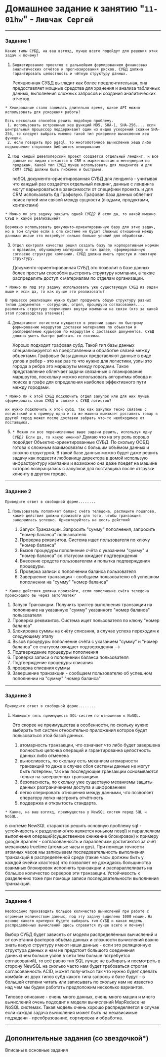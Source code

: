 # Домашнее задание к занятию "`11-01hw`" - `Ливчак Сергей`

---

### Задание 1

`Какие типы СУБД, на ваш взгляд, лучше всего подойдут для решения этих задач и почему?`

 1. `Бюджетирование проектов с дальнейшим формированием финансовых аналитических отчётов и прогнозирования рисков. СУБД должна гарантировать целостность и чёткую структуру данных.`

    Реляционная СУБД выглядит как более предпочтительная, она предоставляет мощные средства для хранения и анализа табличных данных, выполнения сложных запросов и создания аналитических отчетов.

 `* Хеширование стало занимать длительно время, какое API можно использовать для ускорения работы?`

    Есть несколько способов решить подобную проблему.
     1. использовать встроенные хеш функций MD5, SHA-1, SHA-256.... если центральный процессор поддерживает один из видов ускорений скажим SHA-256, то следует выбрать именно такой тип ускорение вычисления хеш функции.
     2. если говорить про pgsql, то многопоточное вычисление хеша либо подключение сторонних библиотек хеширования 

 2. `Под каждый девелоперский проект создаётся отдельный лендинг, и все данные по лидам стекаются в CRM к маркетологам и менеджерам по продажам. Какой тип СУБД лучше использовать для лендингов и для CRM? СУБД должны быть гибкими и быстрыми.`

    noSQL документо-ориентированная СУБД для лендинга - учитывая что каждый раз создаётся отдельный лендинг, данные с лендинга могут варьироваться в зависимости от специфики проекта.
    и для CRM использовать бд Графовую. Графовая база данных облегчит поиск путей или связей между сущности (людьми, продуктами, контактами)

 `* Можно ли эту задачу закрыть одной СУБД? И если да, то какой именно СУБД и какой реализацией?`

    Возможно использовать документо-ориентированную базу для этих задач, но в том случае если в crm системе не будет сложных отношений между данными иначе это потребует сильно больше усилий для обработки. 

 3. `Отдел контроля качества решил создать базу по корпоративным нормам и правилам, обучающему материалу и так далее, сформированную согласно структуре компании. СУБД должна иметь простую и понятную структуру.`

    Документо-ориентированная СУБД это позволит в базе данных более простым способом выстроить структуру компании, а также распределить доступ к материалам по отделам организации. 

 `* Можно ли под эту задачу использовать уже существующую СУБД из задач выше и если да, то как лучше это реализовать?`

    В процессе реализации нужно будет продумать общую структуру разных типов документов - сотрудник, отдел, процедура согласования.... разложить структуру подчинения внутри компании на связи (кто за какой этап производства отвечает)

 4. `Департамент логистики нуждается в решении задач по быстрому формированию маршрутов доставки материалов по объектам и распределению курьеров по маршрутам с доставкой документов. СУБД должна уметь быстро работать со связями.`

    Хорошо подходит графовая субд. Такой тип базы данных специализируется на представлении и обработке связей между объектами. Графовые базы данных представляют данные в виде узлов и ребер - это как раз то что нужно для логистики, узлы это города а ребра это маршруты между городами. Такое представление облегчает задачи связанные с планирование маршрутов, поскольку можно использовать алгоритмы обхода и поиска в графе для определения наиболее эффективного пути между городами.

 `* Можно ли к этой СУБД подключить отдел закупок или для них лучше сформировать свою СУБД в связке с СУБД логистов?`

    их нужно подключить к этой субд, так как закупки тесно связаны с логистикой и к примеру одна и та же машина выезжает доставить товар в другой город может после доставки забрать что-то необходимое от поставщика.

 5. `* Можно ли все перечисленные выше задачи решить, используя одну СУБД? Если да, то какую именно?`
    Думаю что на эту роль хорошо подойдет Объектно-ориентированные СУБД. По скольку ООБД готова к сложным взаимосвязям с большим объёмом данных и сложно структурой. В такой базе данных можно будет даже решить задачу как подвезти любовницу директора в домой использую инфраструктуру компании и возможно она даже поедет на машине которая возвращалась с закупкой для поставщика после отгрузки клиенту в другом городе. 
 

---

### Задание 2

`Приведите ответ в свободной форме........`

1. `Пользователь пополняет баланс счёта телефона, распишите пошагово, какие действия должны произойти для того, чтобы транзакция завершилась успешно. Ориентируйтесь на шесть действий`

    1. Запуск Транзакции. Запросить "сумму" пополнения, запросить "номер баланса" пользователя 
    2. Проверка реквизитов. Система ищет пользователя по ключу "номер баланса"
    3. Вызов процедуры пополнение счёта с указанием "сумму" и "номер баланса" со статусом ожидает подтверждения 
    4. Внесение средств пользователем и попытка подтверждения процедуры.
    5. Проверка записи о пополнении баланса пользователя
    6. Завершение транзакции - сообщаем пользователю об успешном пополнении на "сумму" "номер баланса"


 `* Какие действия должны произойти, если пополнение счёта телефона происходило бы через автоплатёж?`

   1. Запуск Транзакции. Получить триггер выполнения транзакции на пополнение на указанную "сумму" указанного "номер баланса" пользователя
   2. Проверка реквизитов. Система ищет пользователя по ключу "номер баланса"
   3. Блокировка суммы на счёту списания, в случае успеха переходим к следующему этапу
   4. Вызов процедуры пополнение счёта с указанием "сумму" и "номер баланса" со статусом ожидает подтверждения  -->
   5. Подтверждение  процедуры пополнения
   6. Проверка записи о пополнении баланса пользователя  
   7. Подтверждение процедуры списания
   8. проверка списания суммы 
   9. Завершение транзакции - сообщаем пользователю об успешном пополнении на "сумму" "номер баланса"

---

### Задание 3

`Приведите ответ в свободной форме........`

1. `Напишите пять преимуществ SQL-систем по отношению к NoSQL.`

    Это скорее не преимущества а особенности, по скольку нужно выбирать тип систем относительно приложения которое будет пользоваться этой базой данных.
    1. атомарность транзакции, что означает что либо будет завершена полностью цепочка операций и гарантированна целостность данных либо отменена
    2. выносливость, по скольку есть механизм атомарности транзакций то даже в случае сбоя системы данные не могут быть потеряны, так как последующие транзакции основываются только на завершенных транзакциях.
    3. безопасность, по скольку уже существую механизмы защиты данных разграничением доступа и шифрованием
    4. легко оперировать отношения между данными, что позволяет оператору легко настроить отчётность
    5. поддержка и открытость стандарта.

 `* Какие, на ваш взгляд, преимущества у NewSQL систем перед SQL и NoSQL.`

 в системе NewSQL стараются решить основную проблему sql - устойчивость к разделению(что является коньком nosql) и параллелизм выполнения операций(существенное снижение блокировок)
 к примеру google Spanner - согласованность и параллелизм достигаются за счёт механизма truetime (атомные часы и gps). При помощи точности атомных часов мы записываем последовательность выполнения транзакций в распределённой среде (такие часы должны быть у каждой ячейки кластера) что позволяет не дожидаясь большинства взаимных блокировок исполнять транзакции и распараллеливать на большое количество серверов эти транзакции. Устойчивость к разделению тоже при помощи записи последовательности выполнения транзакций.

---

### Задание 4

`Необходимо производить большое количество вычислений при работе с огромным количеством данных, под эту задачу выделено 1000 машин.`
`На основе какого критерия будете выбирать тип СУБД и какая модель распределённых вычислений здесь справится лучше всего и почему?`

Выбор СУБД будет зависеть от модели распределённых вычислений и от сочетания факторов объёма данных и сложности вычислений 
    важно знать какую структуру имеют наши данные - если это реляционную структура данных и нам не предстоит большого соединения данных(чем больше узлов в сети тем больше потребуется согласований), то всё равно тип SQL лучше не выбирать и посмотреть в сторону NewSQL
    на сколько часто нам будет требоваться строгая согласованность ACID, может получиться так что нужно будет сделать комбайн из двух типов субд
    какого типа запросы к базе будут - в большей степени читать или записывать 
    по скольку нам не известно над чем мы будем работать предположим несколько вариантов. 

 Типовое описание - очень много данных, очень много машин и много вычислений очень подходит к модели вычислений MapReduce на NoSQL системах. Такая модель очень хорошо распределяется в случае если каждая задача вычисления может быть на независимые подзадачи - преобразование, сортировка  и обработка.

---

## Дополнительные задания (со звездочкой*)

Вписаны в основные задания